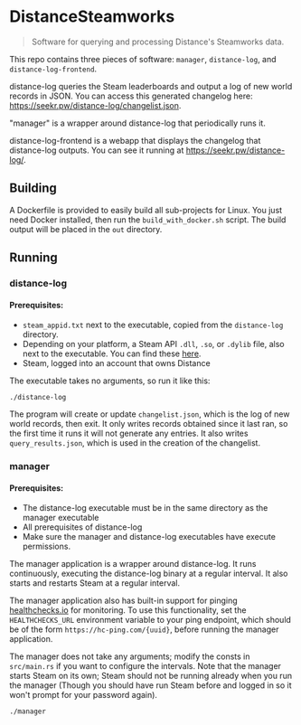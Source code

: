 # DistanceSteamworks

> Software for querying and processing Distance's Steamworks data.

This repo contains three pieces of software: `manager`, `distance-log`, and `distance-log-frontend`.

distance-log queries the Steam leaderboards and output a log of new world records in JSON. You can access this generated changelog here: https://seekr.pw/distance-log/changelist.json.

"manager" is a wrapper around distance-log that periodically runs it.

distance-log-frontend is a webapp that displays the changelog that distance-log outputs. You can see it running at https://seekr.pw/distance-log/.

## Building

A Dockerfile is provided to easily build all sub-projects for Linux. You just need Docker installed, then run the `build_with_docker.sh` script. The build output will be placed in the `out` directory.

## Running

### distance-log

#### Prerequisites:

- `steam_appid.txt` next to the executable, copied from the `distance-log` directory.
- Depending on your platform, a Steam API `.dll`, `.so`, or `.dylib` file, also next to the executable. You can find these [here](https://github.com/Seeker14491/steamworks-rs/tree/master/steamworks-sys/steamworks_sdk/redistributable_bin).
- Steam, logged into an account that owns Distance

The executable takes no arguments, so run it like this:

```
./distance-log
```

The program will create or update `changelist.json`, which is the log of new world records, then exit. It only writes records obtained since it last ran, so the first time it runs it will not generate any entries. It also writes `query_results.json`, which is used in the creation of the changelist.

### manager

#### Prerequisites:

- The distance-log executable must be in the same directory as the manager executable
- All prerequisites of distance-log
- Make sure the manager and distance-log executables have execute permissions.

The manager application is a wrapper around distance-log. It runs continuously, executing the distance-log binary at a regular interval. It also starts and restarts Steam at a regular interval.

The manager application also has built-in support for pinging [healthchecks.io](https://healthchecks.io/) for monitoring. To use this functionality, set the `HEALTHCHECKS_URL` environment variable to your ping endpoint, which should be of the form `https://hc-ping.com/{uuid}`, before running the manager application.

The manager does not take any arguments; modify the consts in `src/main.rs` if you want to configure the intervals. Note that the manager starts Steam on its own; Steam should not be running already when you run the manager (Though you should have run Steam before and logged in so it won't prompt for your password again).

```
./manager
```
